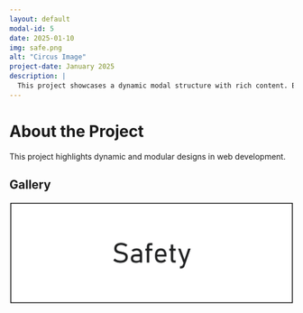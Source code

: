 ```yaml
---
layout: default
modal-id: 5
date: 2025-01-10
img: safe.png
alt: "Circus Image"
project-date: January 2025
description: |
  This project showcases a dynamic modal structure with rich content. Below is the gallery featuring a single image.
---
```


# About the Project

This project highlights dynamic and modular designs in web development.

## Gallery
![Circus Image](/img/portfolio/circus.png)
